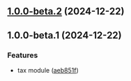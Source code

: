 ## [1.0.0-beta.2](https://github.com/uamanager/service-investment-income-tax/compare/v1.0.0-beta.1...v1.0.0-beta.2) (2024-12-22)

## 1.0.0-beta.1 (2024-12-22)


### Features

* tax module ([aeb851f](https://github.com/uamanager/service-investment-income-tax/commit/aeb851fde69819d4cff90cb9b3fabfeaac16ce95))
